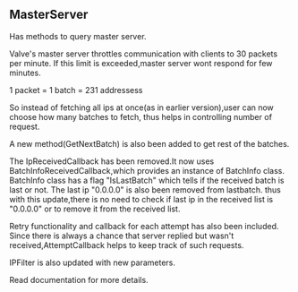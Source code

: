 ## MasterServer
Has methods to query master server.

Valve's master server throttles communication with clients to 30 packets per minute.
If this limit is exceeded,master server wont respond for  few minutes.

1 packet = 1 batch = 231 addressess

So instead of fetching all ips at once(as in earlier version),user can now  choose how many batches to fetch, thus helps in controlling number of request.

A new method(GetNextBatch) is also been added to get rest of the batches.

The IpReceivedCallback has been removed.It now uses BatchInfoReceivedCallback,which provides an instance of BatchInfo class.
BatchInfo class has a flag "IsLastBatch" which tells if the received batch is last or not.
The last ip "0.0.0.0" is also been removed from lastbatch.
thus with this update,there is no need to check if last ip in the received list is "0.0.0.0" or to remove it from the received list.

Retry functionality and callback for each attempt has also been included.
Since there is always a chance that server replied but wasn't received,AttemptCallback helps to keep track of such requests.

IPFilter is also updated with new parameters.


Read documentation for more details.





